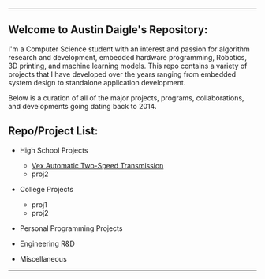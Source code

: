 * * *

## Welcome to Austin Daigle's Repository:

I'm a Computer Science student with an interest and passion for algorithm research and development, embedded hardware programming, Robotics, 3D printing, and machine learning models. This repo contains a variety of projects that I have developed over the years ranging from embedded system design to standalone application development.

  

Below is a curation of all of the major projects, programs, collaborations, and developments going dating back to 2014.



## Repo/Project List:

*   High School Projects
    *   [Vex Automatic Two-Speed Transmission](https://github.com/Austin-Daigle/Vex-Automatic-Two-Speed-Transmission)
    *   proj2
*   College Projects
    *   proj1
    *   proj2
*   Personal Programming Projects

*   Engineering R&D

*   Miscellaneous 


* * *
